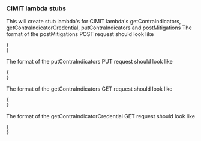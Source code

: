 ### CIMIT lambda stubs
This will create stub lambda's for CIMIT lambda's getContraIndicators, getContraIndicatorCredential,
putContraIndicators and postMitigations
The format of the postMitigations POST request should look like
```
{
}
```
The format of the putContraIndicators PUT request should look like
```
{
}
```
The format of the getContraIndicators GET request should look like
```
{
}
```
The format of the getContraIndicatorCredential GET request should look like
```
{
}
```